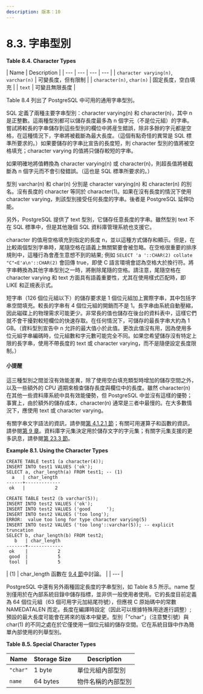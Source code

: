 ```yaml
---
description: 版本：10
---
```


# 8.3. 字串型別

**Table 8.4. Character Types**

| Name | Description |
| --- | --- | --- | --- |
| `character varying(n)`, `varchar(n)` | 可變長度，但有限制 |
| `character(n)`, `char(n)` | 固定長度，空白填充 |
| `text` | 可變且無限長度 |

Table 8.4 列出了 PostgreSQL 中可用的通用字串型別。

SQL 定義了兩種主要字串型別：character varying\(n\) 和 character\(n\)，其中 n 是正整數。這兩種型別都可以儲存長度最多為 n 個字元（不是位元組）的字串。嘗試將較長的字串儲存到這些型別的欄位中將産生錯誤，除非多餘的字元都是空格，在這種情況下，字串將被截斷為最大長度。（這個有點奇怪的異常是 SQL 標準所要求的。）如果要儲存的字串比宣告的長度短，則 character 型別的值將被空格填充；character varying 的值將只儲存較短的字串。

如果明確地將值轉換為 character varying\(n\) 或 character\(n\)，則超長值將被截斷為 n 個字元而不會引發錯誤。（這也是 SQL 標準所要求的。）

型別 varchar\(n\) 和 char\(n\) 分別是 character varying\(n\) 和 character\(n\) 的別名。沒有長度的 character 等同於 character\(1\)。如果在沒有長度的情況下使用 character varying，則該型別接受任何長度的字串。後者是 PostgreSQL 延伸功能。

另外，PostgreSQL 提供了 text 型別，它儲存任意長度的字串。雖然型別 text 不在 SQL 標準中，但是其他幾個 SQL 資料庫管理系統也支援它。

character 的值用空格填充到指定的長度 n，並以這種方式儲存和顯示。但是，在比較兩個型別字串時，尾隨空格在語義上無關緊要會被忽略。在空格很重要的排序規則中，這種行為會產生意想不到的結果; 例如 `SELECT 'a '::CHAR(2) collate "C"<E'a\n'::CHAR(2)` 會回傳 true，即使 C 語言環境會認為空格大於換行符。將字串轉換為其他字串型別之一時，將刪除尾隨的空格。請注意，尾隨空格在 character varying 和 text 方面具有語義重要性，尤其在使用樣式匹配時，即 LIKE 和正規表示式。

短字串（126 個位元組以下）的儲存要求是 1 個位元組加上實際字串，其中包括字串空間填充。較長的字串有 4 個位元組的開銷而不是 1。長字串由系統自動壓縮，因此磁碟上的物理需求可能更少。非常長的值也儲存在後台的資料表中，這樣它們就不會干擾對較短欄位的快速存取。在任何情況下，可儲存的最長字串大約為 1 GB。（資料型別宣告中 n 允許的最大值小於此值。更改此值沒有用，因為使用多位元組字串編碼時，位元組數和字元數可能完全不同。如果您希望儲存沒有特定上限的長字串，使用不帶長度的 text 或 character varying，而不是隨便設定長度限制。）

#### 小提醒

這三種型別之間並沒有效能差異，除了使用空白填充類型時增加的儲存空間之外，以及一些額外的 CPU 週期來檢查儲存長度與欄位中的長度。雖然 character\(n\) 在其他一些資料庫系統中具有效能優勢，但 PostgreSQL 中並沒有這樣的優勢；事實上，由於額外的儲存成本，character\(n\) 通常是三者中最慢的。在大多數情況下，應使用 text 或 character varying。

有關字串文字語法的資訊，請參閱[第 4.1.2.1 節](../sql-syntax/lexical-structure.md#4-1-2-1-zi-chuan-chang)；有關可用運算子和函數的資訊，請參閱[第 9 章](../functions-and-operators/)。資料庫字元集決定用於儲存文字的字元集；有關字元集支援的更多訊息，請參閱[第 23.3 節](../../server-administration/localization/character-set-support.md)。

**Example 8.1. Using the Character Types**

```text
CREATE TABLE test1 (a character(4));
INSERT INTO test1 VALUES ('ok');
SELECT a, char_length(a) FROM test1; -- (1)
  a   | char_length
------+-------------
 ok   |           2

CREATE TABLE test2 (b varchar(5));
INSERT INTO test2 VALUES ('ok');
INSERT INTO test2 VALUES ('good      ');
INSERT INTO test2 VALUES ('too long');
ERROR:  value too long for type character varying(5)
INSERT INTO test2 VALUES ('too long'::varchar(5)); -- explicit truncation
SELECT b, char_length(b) FROM test2;
   b   | char_length
-------+-------------
 ok    |           2
 good  |           5
 tool  |           5
```

| \(1\) | char\_length 函數在 [9.4 節](../functions-and-operators/string-functions-and-operators.md)中討論。 |
| --- |


PostgreSQL 中還有另外兩種固定長度的字串型別，如 Table 8.5 所示。name 型別僅用於在內部系統目錄中儲存指標，並非供一般使用者使用。它的長度目前定義為 64 個位元組（63 個可用字元加結尾符號），但應視 C 原始碼中的常數 NAMEDATALEN 而定。長度在編譯時設定（因此可以根據特殊用途進行調整）; 預設的最大長度可能會在將來的版本中變更。型別「“char”」（注意雙引號）與 char\(1\) 的不同之處在於它僅使用一個位元組的儲存空間。它在系統目錄中作為簡單內部使用的列舉型別。

**Table 8.5. Special Character Types**

| Name | Storage Size | Description |
| --- | --- | --- |
| `"char"` | 1 byte | 單位元組內部型別 |
| `name` | 64 bytes | 物件名稱的內部型別 |


